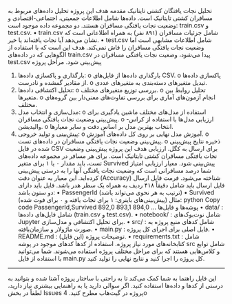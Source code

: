 تحلیل نجات یافتگان کشتی تایتانیک
مقدمه
هدف این پروژه تحلیل داده‌های مربوط به مسافران کشتی تایتانیک است. داده‌ها شامل اطلاعات جمعیتی، اجتماعی-اقتصادی و وضعیت نجات یافتگی مسافران هستند. دو مجموعه داده موجود است: train.csv و test.csv.
•	train.csv شامل جزئیات مسافران (۸۹۱ نفر) به همراه اطلاعاتی است که نشان می‌دهد آیا نجات یافته‌اند یا خیر.
•	test.csv شامل اطلاعات مشابهی است اما وضعیت نجات یافتگی مسافران را فاش نمی‌کند. هدف این است که با استفاده از الگوهایی که در داده‌های train.csv پیدا می‌شود، وضعیت نجات یافتگی مسافران در test.csv پیش‌بینی شود.
مراحل پروژه
1.	بارگذاری و پاکسازی داده‌ها:
o	بارگذاری داده‌ها از فایل‌های CSV.
o	پاکسازی داده‌ها از مقادیر گمشده و نادرست.
o	تبدیل متغیرهای دسته‌بندی به متغیرهای عددی.
2.	تحلیل اکتشافی داده‌ها:
o	بررسی توزیع متغیرهای مختلف.
o	تحلیل روابط بین متغیرها.
o	انجام آزمون‌های آماری برای بررسی تفاوت‌های معنی‌دار بین گروه‌های مختلف.
3.	مدل‌سازی و انتخاب مدل:
o	استفاده از مدل‌های مختلف ماشین‌ یادگیری برای پیش‌بینی وضعیت نجات یافتگی مسافران.
o	ارزیابی مدل‌ها با استفاده از کراس‌-والیدیشن.
o	انتخاب بهترین مدل بر اساس دقت و سایر معیارها.
4.	پیش‌بینی و تولید خروجی:
o	آموزش مدل نهایی بر روی کل داده‌های آموزش.
o	پیش‌بینی وضعیت نجات یافتگی مسافران در داده‌های تست.
o	ذخیره نتایج پیش‌بینی شده در فایل CSV برای ارسال به کگل.
ارزیابی
هدف این پروژه پیش‌بینی وضعیت نجات یافتگی مسافران کشتی تایتانیک است. برای هر مسافر در مجموعه داده‌های تست، باید مقدار ۰ یا ۱ برای متغیر Survived پیش‌بینی شود.
معیار ارزیابی
امتیاز شما درصد مسافرانی است که وضعیت نجات یافتگی آنها را به درستی پیش‌بینی کرده‌اید. این معیار به عنوان دقت (Accuracy) شناخته می‌شود.
فرمت فایل ارسال
فایل ارسال باید شامل دقیقاً ۴۱۸ ردیف به همراه یک سطر هدر باشد. فایل باید دارای دو ستون باشد:
•	PassengerId (ترتیب به هر نحوی می‌تواند باشد)
•	Survived (پیش‌بینی‌های باینری: ۱ برای نجات یافته و ۰ برای فوت شده)
مثال:
python
Copy code
PassengerId,Survived
892,0
893,1
894,0
...
پوشه‌ها و فایل‌ها
•	data/ : شامل فایل‌های داده‌ها (train.csv و test.csv).
•	notebook/ : شامل نوت‌بوک‌های Jupyter برای تحلیل اکتشافی و مدل‌سازی.
•	src/ : شامل کدهای منبع پروژه به صورت ماژولار و سازمان‌یافته.
•	main.py : فایل اصلی برای اجرای کل پروژه.
•	README.md : توضیحات پروژه (این فایل).
•	requirements.txt : شامل کتابخانه‌های مورد نیاز پروژه.
استفاده از کدها
کدهای موجود در پوشه src شامل توابع و کلاس‌هایی هستند که برای مراحل مختلف پروژه استفاده می‌شوند. شما می‌توانید با استفاده از فایل main.py کل پروژه را اجرا کنید و نتایج نهایی را تولید کنید.
________________________________________
این فایل راهنما به شما کمک می‌کند تا به راحتی با ساختار پروژه آشنا شده و بتوانید به درستی از کدها و داده‌ها استفاده کنید. اگر سوالی دارید یا به راهنمایی بیشتری نیاز دارید، لطفاً در بخش Issues پروژه در گیت‌هاب مطرح کنید.
4o

